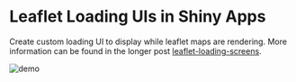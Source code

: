 # Leaflet Loading UIs in Shiny Apps

Create custom loading UI to display while leaflet maps are rendering. More information can be found in the longer post [leaflet-loading-screens](https://davidruvolo51.github.io/shinytutorials/tutorials/leaflet-loading-screens/).

![demo](demo.gif)